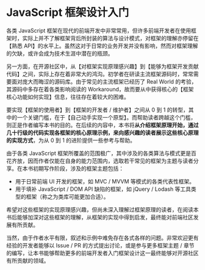 # JavaScript 框架设计入门
各类 JavaScript 框架在现代的前端开发中非常常用，但许多前端开发者在使用框架时，实际上并不了解框架背后所封装的算法与设计模式，对框架的理解亦停留在【熟悉 API】的水平上。虽然这对于日常的业务开发并没有影响，然而对框架理解的欠缺，或许会成为技术生涯中潜在的瓶颈。

另一方面，在开源社区中，从【对框架实现原理感兴趣】到【能够为框架开发贡献代码】之间，实际上存在着非常大的鸿沟。初学者在研读主流框架源码时，常常需要面对庞大而晦涩的源码库。由于常见的主流框架已经历了 Real World 的考验，其源码中多存在着各类影响阅读的 Workaround，故而要从中获得核心的【框架核心功能如何实现】信息，往往存在着较大的困难。

要实现【框架的使用者】到【框架的开发者 / 维护者】之间从 0 到 1 的转型，其中的一个关键门槛，在于【自己动手实现一个原型】。而帮助读者跨越这个门槛，则正是作者编写本书的目的。在后续的内容中，本书将**从介绍框架原理开始，通过几十行级的代码实现各框架的核心原理示例，来向感兴趣的读者展示这些核心原理的实现方式**，为从 0 到 1 的进阶提供一些参考与帮助。

由于各类 JavaScript 框架所覆盖的范围极广，其中涉及的各类算法与模式更是百花齐放，因而作者仅能在自身的能力范围内，选取若干常见的框架为主题与读者分享。在本书初期写作阶段，涉及的框架主题包括：

* 用于日常前端 UI 开发的框架，如 MVC / MVVM 等模式的各类代表性框架。
* 用于填补 JavaScript / DOM API 缺陷的框架，如 jQuery / Lodash 等工具类型的框架（称之为类库可能更加合适）。

希望对这些框架的实现原理感兴趣，但尚未深入理解过框架原理的读者，在阅读本书后能够加深对这些框架的理解，从框架的实现中得到启发，最终能对前端社区发展有所贡献。

当然，由于作者水平有限，叙述和示例中难免存在各式各样的问题。非常欢迎更有经验的开发者能够以 Issue / PR 的方式提出讨论，或是参与更多框架主题 / 章节的编写，让本书能够帮助更多的前端开发者入门框架设计这一最终能够对开源社区有所贡献的领域。
